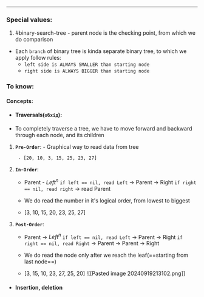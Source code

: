 ***
### Special values:
1. #binary-search-tree - parent node is the checking point, from which we do comparison
- Each `branch` of binary tree is kinda separate binary tree, to which we apply follow rules:  
	- `left side is ALWAYS SMALLER than starting node`
	- `right side is ALWAYS BIGGER than starting node`  

### To know:

#### Concepts:

- #### Traversals(`обхід`):

-  To completely traverse a tree, we have to move forward and backward through each node, and its children


1. **`Pre-Order`**:
		- Graphical way to read data from tree 
		
		- [20, 10, 3, 15, 25, 23, 27]
		
2. **`In-Order`**:
		
	- Parent - $Left^n$ `if left == nil, read Left` -> Parent -> Right `if right == nil, read right` -> read Parent
		
	- We do read the number in it's logical order, from lowest to biggest

	- [3, 10, 15, 20, 23, 25, 27]  
	
3. **`Post-Order`**: 
		
	- Parent -> $Left^n$ `if left == nil, read Left` -> Parent -> Right `if right == nil, read Right` -> Parent -> Parent -> Right     
		
	- We do read the node only after we reach the leaf(==starting from last node==)
		
	- [3, 15, 10, 23, 27, 25, 20]
	![[Pasted image 20240919213102.png]]

- #### Insertion, deletion